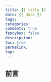 ```yaml
---
title: {{ title }}
date: {{ date }}
tags:
categories:
comments: true
fancybox: false
description: 
toc: true
permalink: 
top: 
---
```

<h2 id="intro">前言</h2>
<!--more-->